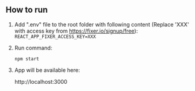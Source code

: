 ## How to run

1. Add ".env" file to the root folder with following content (Replace 'XXX' with access key from https://fixer.io/signup/free):
    `REACT_APP_FIXER_ACCESS_KEY=XXX`

2. Run command:
    
    `npm start`

3. App will be available here: 

    http://localhost:3000
